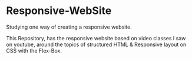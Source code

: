 # Responsive-WebSite
Studying one way of creating a responsive website.

This Repository, has the responsive website based on video classes I saw on youtube, around the topics of structured HTML & 
Responsive layout on CSS with the Flex-Box.

